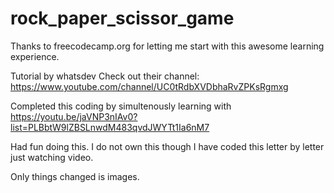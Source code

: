 # rock_paper_scissor_game
Thanks to freecodecamp.org for letting me start with this awesome learning experience.

Tutorial by whatsdev Check out their channel: https://www.youtube.com/channel/UC0tRdbXVDbhaRvZPKsRgmxg

Completed this coding by simultenously learning with https://youtu.be/jaVNP3nIAv0?list=PLBbtW9lZBSLnwdM483qvdJWYTt1Ia6nM7

Had fun doing this. I do not own this though I have coded this letter by letter just watching video.

Only things changed is images.
